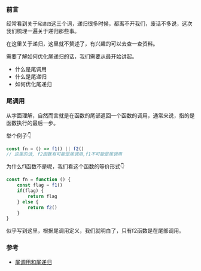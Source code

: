 ### 前言

经常看到关于`尾递归`这三个词，递归很多时候，都离不开我们，废话不多说，这次我们梳理一遍关于递归那些事。





在这里关于递归，这里就不赘述了，有兴趣的可以去查一查资料。



需要了解如何优化尾递归的话，我们需要从最开始讲起。

- 什么是尾调用
- 什么是尾递归
- 如何优化尾递归



### 尾调用

从字面理解，自然而言就是在函数的尾部返回一个函数的调用，通常来说，指的是函数执行的最后一步。

举个例子👇

```js
const fn = () => f1() || f2()
// 这里的话, f2函数有可能是尾调用,f1不可能是尾调用
```

为什么f1函数不是呢，我们看这个函数的等价形式👇

```js
const fn = function () {
    const flag = f1()
    if(flag) {
        return flag
    } else {
        return f2()
    }
}
```

似乎写到这里，根据尾调用定义，我们就明白了，只有f2函数是在尾部调用。











### 参考

- [尾调用和尾递归](https://juejin.im/post/6844903590033621006)